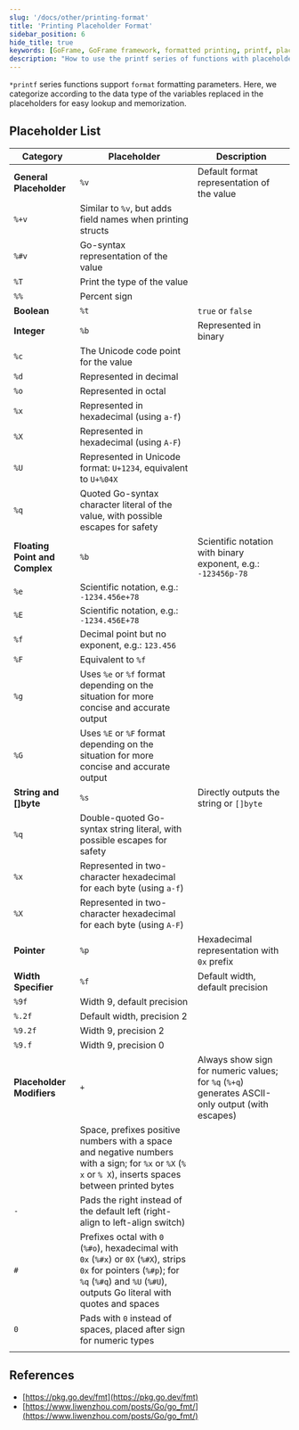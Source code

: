 ```yaml
---
slug: '/docs/other/printing-format'
title: 'Printing Placeholder Format'
sidebar_position: 6
hide_title: true
keywords: [GoFrame, GoFrame framework, formatted printing, printf, placeholder, data type, Go syntax, boolean, integer, float]
description: "How to use the printf series of functions with placeholders in GoFrame framework for formatted printing according to data types, including general placeholders, booleans, integers, floats, strings, pointers, etc., to help developers code more efficiently in Go and achieve formatted output."
---
```


`*printf` series functions support `format` formatting parameters. Here, we categorize according to the data type of the variables replaced in the placeholders for easy lookup and memorization.

## Placeholder List

| Category | Placeholder | Description |
| --- | --- | --- |
| **General Placeholder** | `%v` | Default format representation of the value |
| `%+v` | Similar to `%v`, but adds field names when printing structs |
| `%#v` | Go-syntax representation of the value |
| `%T` | Print the type of the value |
| `%%` | Percent sign |
| **Boolean** | `%t` | `true` or `false` |
| **Integer** | `%b` | Represented in binary |
| `%c` | The Unicode code point for the value |
| `%d` | Represented in decimal |
| `%o` | Represented in octal |
| `%x` | Represented in hexadecimal (using `a-f`) |
| `%X` | Represented in hexadecimal (using `A-F`) |
| `%U` | Represented in Unicode format: `U+1234`, equivalent to `U+%04X` |
| `%q` | Quoted Go-syntax character literal of the value, with possible escapes for safety |
| **Floating Point and Complex** | `%b` | Scientific notation with binary exponent, e.g.: `-123456p-78` |
| `%e` | Scientific notation, e.g.: `-1234.456e+78` |
| `%E` | Scientific notation, e.g.: `-1234.456E+78` |
| `%f` | Decimal point but no exponent, e.g.: `123.456` |
| `%F` | Equivalent to `%f` |
| `%g` | Uses `%e` or `%f` format depending on the situation for more concise and accurate output |
| `%G` | Uses `%E` or `%F` format depending on the situation for more concise and accurate output |
| **String and \[\]byte** | `%s` | Directly outputs the string or `[]byte` |
| `%q` | Double-quoted Go-syntax string literal, with possible escapes for safety |
| `%x` | Represented in two-character hexadecimal for each byte (using `a-f`) |
| `%X` | Represented in two-character hexadecimal for each byte (using `A-F`) |
| **Pointer** | `%p` | Hexadecimal representation with `0x` prefix |
| **Width Specifier** | `%f` | Default width, default precision |
| `%9f` | Width 9, default precision |
| `%.2f` | Default width, precision 2 |
| `%9.2f` | Width 9, precision 2 |
| `%9.f` | Width 9, precision 0 |
| **Placeholder Modifiers** | `+` | Always show sign for numeric values; for `%q` (`%+q`) generates ASCII-only output (with escapes) |
| ` ` | Space, prefixes positive numbers with a space and negative numbers with a sign; for `%x` or `%X` (`% x` or `% X`), inserts spaces between printed bytes |
| `-` | Pads the right instead of the default left (right-align to left-align switch) |
| `#` | Prefixes octal with `0` (`%#o`), hexadecimal with `0x` (`%#x`) or `0X` (`%#X`), strips `0x` for pointers (`%#p`); for `%q` (`%#q`) and `%U` (`%#U`), outputs Go literal with quotes and spaces |
| `0` | Pads with `0` instead of spaces, placed after sign for numeric types |
|  |  |  |

## References

- [https://pkg.go.dev/fmt](https://pkg.go.dev/fmt)
- [https://www.liwenzhou.com/posts/Go/go_fmt/](https://www.liwenzhou.com/posts/Go/go_fmt/)